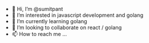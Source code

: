 - 👋 Hi, I’m @sumitpant
- 👀 I’m interested in javascript development and golang
- 🌱 I’m currently learning golang 
- 💞️ I’m looking to collaborate on react / golang
- 📫 How to reach me ...

<!---
sumitpant/sumitpant is a ✨ special ✨ repository because its `README.md` (this file) appears on your GitHub profile.
You can click the Preview link to take a look at your changes.
--->
